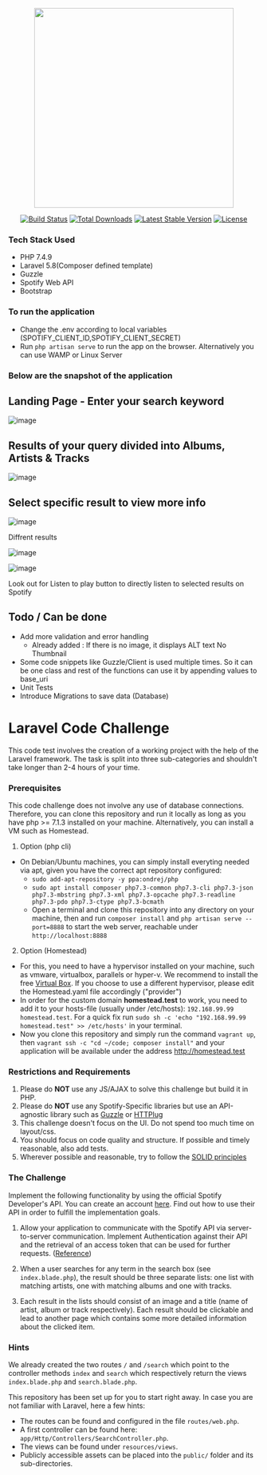<p align="center"><a href="https://laravel.com" target="_blank"><img src="https://raw.githubusercontent.com/laravel/art/master/logo-lockup/5%20SVG/2%20CMYK/1%20Full%20Color/laravel-logolockup-cmyk-red.svg" width="400"></a></p>

<p align="center">
<a href="https://travis-ci.org/laravel/framework"><img src="https://travis-ci.org/laravel/framework.svg" alt="Build Status"></a>
<a href="https://packagist.org/packages/laravel/framework"><img src="https://img.shields.io/packagist/dt/laravel/framework" alt="Total Downloads"></a>
<a href="https://packagist.org/packages/laravel/framework"><img src="https://img.shields.io/packagist/v/laravel/framework" alt="Latest Stable Version"></a>
<a href="https://packagist.org/packages/laravel/framework"><img src="https://img.shields.io/packagist/l/laravel/framework" alt="License"></a>
</p>

### Tech Stack Used

- PHP 7.4.9
- Laravel 5.8(Composer defined template)
- Guzzle
- Spotify Web API
- Bootstrap

### To run the application

- Change the .env according to local variables (SPOTIFY_CLIENT_ID,SPOTIFY_CLIENT_SECRET)
- Run `php artisan serve` to run the app on the browser. Alternatively you can use WAMP or Linux Server

### Below are the snapshot of the application

## Landing Page - Enter your search keyword

![image](https://user-images.githubusercontent.com/36239404/149759857-bb821236-f3f0-4802-9746-6a006296d28c.png)

## Results of your query divided into Albums, Artists & Tracks

![image](https://user-images.githubusercontent.com/36239404/149759979-e4923b65-ac6b-47cd-bb70-ffe4562e8d10.png)

## Select specific result to view more info

![image](https://user-images.githubusercontent.com/36239404/149760043-8f8915fc-91c7-4668-b9e0-478dfd4c3836.png)

Diffrent results

![image](https://user-images.githubusercontent.com/36239404/149760236-fc18de7c-0669-4329-bceb-e7f09319ece3.png)

![image](https://user-images.githubusercontent.com/36239404/149760328-2d8372ac-7087-4c98-95b0-475c3c28c07b.png)

Look out for Listen to play button to directly listen to selected results on Spotify

## Todo / Can be done

- Add more validation and error handling
    - Already added : If there is no image, it displays ALT text No Thumbnail
- Some code snippets like Guzzle/Client is used multiple times. So it can be one class and rest of the functions can use it by appending values to base_uri
- Unit Tests
-  Introduce Migrations to save data (Database)



# Laravel Code Challenge

This code test involves the creation of a working project with the help of the Laravel framework.
The task is split into three sub-categories and shouldn't take longer than 2-4 hours of your time.

### Prerequisites
This code challenge does not involve any use of database connections. Therefore, you can clone this repository and run it locally as long as you have php >= 7.1.3 installed on your machine. Alternatively, you can install a VM such as Homestead.

1. Option (php cli)
- On Debian/Ubuntu machines, you can simply install everyting needed via apt, given you have the correct apt repository configured:
    - `sudo add-apt-repository -y ppa:ondrej/php`    
    - `sudo apt install composer php7.3-common php7.3-cli php7.3-json php7.3-mbstring php7.3-xml php7.3-opcache php7.3-readline php7.3-pdo php7.3-ctype php7.3-bcmath`
    - Open a terminal and clone this repository into any directory on your machine, then and run `composer install` and `php artisan serve --port=8888` to start the web server, reachable under `http://localhost:8888`
2. Option (Homestead)
- For this, you need to have a hypervisor installed on your machine, such as vmware, virtualbox, parallels or hyper-v. We recommend to install the free [Virtual Box](https://www.virtualbox.org/wiki/Downloads). If you choose to use a different hypervisor, please edit the Homestead.yaml file accordingly ("provider")
- In order for the custom domain **homestead.test** to work, you need to add it to your hosts-file (usually under /etc/hosts): `192.168.99.99 homestead.test`. For a quick fix run `sudo sh -c 'echo "192.168.99.99 homestead.test" >> /etc/hosts'` in your terminal.
- Now you clone this repository and simply run the command `vagrant up`, then `vagrant ssh -c "cd ~/code; composer install"` and your application will be available under the address http://homestead.test

### Restrictions and Requirements
1. Please do **NOT** use any JS/AJAX to solve this challenge but build it in PHP. 
1. Please do **NOT** use any Spotify-Specific libraries but use an API-agnostic library such as [Guzzle](http://docs.guzzlephp.org/en/stable/) or [HTTPlug](http://docs.php-http.org/en/latest/httplug/tutorial.html)
1. This challenge doesn't focus on the UI. Do not spend too much time on layout/css.
1. You should focus on code quality and structure. If possible and timely reasonable, also add tests.
1. Wherever possible and reasonable, try to follow the [SOLID principles](https://en.wikipedia.org/wiki/SOLID)

### The Challenge
Implement the following functionality by using the official Spotify Developer's API. You can create an account [here](https://developer.spotify.com/dashboard/). Find out how to use their API in order to fulfill the implementation goals.

1. Allow your application to communicate with the Spotify API via server-to-server communication. Implement Authentication against their API and the retrieval of an access token that can be used for further requests. ([Reference](https://developer.spotify.com/documentation/general/guides/authorization-guide/#client-credentials-flow))

1. When a user searches for any term in the search box (see `index.blade.php`), the result should be three separate lists: one list with matching artists, one with matching albums and one with tracks.

1. Each result in the lists should consist of an image and a title (name of artist, album or track respectively). Each result should be clickable and lead to another page which contains some more detailed information about the clicked item.


### Hints
We already created the two routes `/` and `/search` which point to the controller methods `index` and `search` which respectively return the views `index.blade.php` and `search.blade.php`.

This repository has been set up for you to start right away. In case you are not familiar with Laravel, here a few hints:
- The routes can be found and configured in the file `routes/web.php`.
- A first controller can be found here: `app/Http/Controllers/SearchController.php`.
- The views can be found under `resources/views`.
- Publicly accessible assets can be placed into the `public/` folder and its sub-directories.
